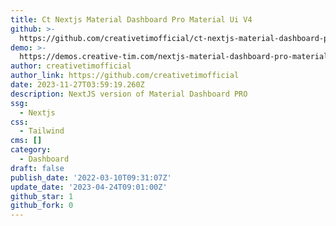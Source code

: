 ```yaml
---
title: Ct Nextjs Material Dashboard Pro Material Ui V4
github: >-
  https://github.com/creativetimofficial/ct-nextjs-material-dashboard-pro-material-ui-v4
demo: >-
  https://demos.creative-tim.com/nextjs-material-dashboard-pro-material-ui-v4/admin/dashboard
author: creativetimofficial
author_link: https://github.com/creativetimofficial
date: 2023-11-27T03:59:19.260Z
description: NextJS version of Material Dashboard PRO
ssg:
  - Nextjs
css:
  - Tailwind
cms: []
category:
  - Dashboard
draft: false
publish_date: '2022-03-10T09:31:07Z'
update_date: '2023-04-24T09:01:00Z'
github_star: 1
github_fork: 0
---
```

